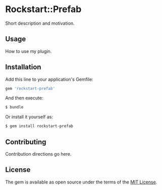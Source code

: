 # Rockstart::Prefab
Short description and motivation.

## Usage
How to use my plugin.

## Installation
Add this line to your application's Gemfile:

```ruby
gem 'rockstart-prefab'
```

And then execute:
```bash
$ bundle
```

Or install it yourself as:
```bash
$ gem install rockstart-prefab
```

## Contributing
Contribution directions go here.

## License
The gem is available as open source under the terms of the [MIT License](https://opensource.org/licenses/MIT).
